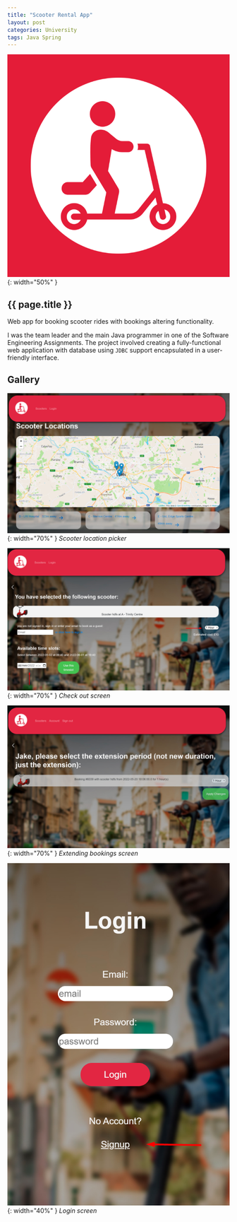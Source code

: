 ```yaml
---
title: "Scooter Rental App"
layout: post
categories: University
tags: Java Spring
---
```


![Scooters_Thumbnail](/assets/img/scooters/logo.png){: width="50%" }

<h2>{{ page.title }}</h2>

Web app for booking scooter rides with bookings altering functionality.


I was the team leader and the main Java programmer in one of the Software Engineering
Assignments. The project involved creating a fully-functional web application with database using `JDBC` support
encapsulated in a user-friendly interface.

## Gallery

![Scooters_Screenshot_2](/assets/img/scooters/Screenshot_5.png){: width="70%" }
*Scooter location picker*

![Scooters_Screenshot_3](/assets/img/scooters/Screenshot_7.png){: width="70%" }
*Check out screen*

![Scooters_Screenshot_4](/assets/img/scooters/Screenshot_19.png){: width="70%" }
*Extending bookings screen*

![Scooters_Screenshot_1](/assets/img/scooters/Screenshot_4.png){: width="40%" }
*Login screen*